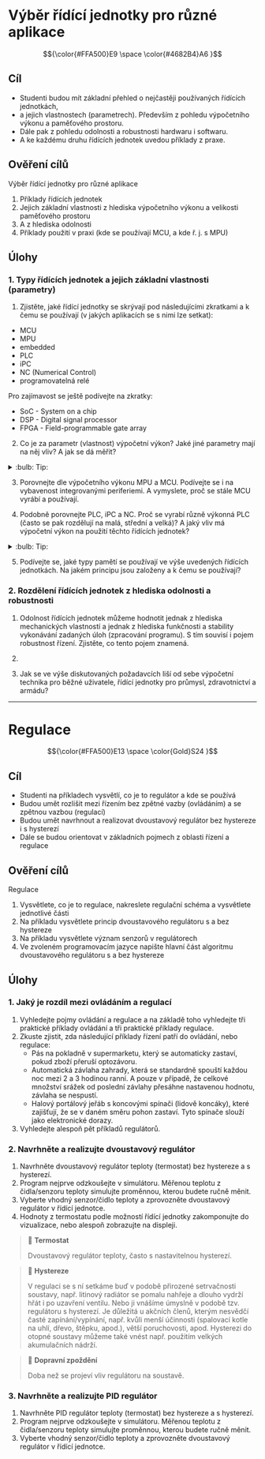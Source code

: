[Co dodělat ]: #
[pojmy ]: #

# Výběr řídící jednotky pro různé aplikace

$${\color{#FFA500}E9 \space \color{#4682B4}A6 }$$

## Cíl

-   Studenti budou mít základní přehled o nejčastěji používaných řídících jednotkách,
-   a jejich vlastnostech (parametrech). Především z pohledu výpočetního výkonu a paměťového prostoru.
-   Dále pak z pohledu odolnosti a robustnosti hardwaru i softwaru.
-   A ke každému druhu řídících jednotek uvedou příklady z praxe.


## Ověření cílů

Výběr řídící jednotky pro různé aplikace

1. Příklady řídících jednotek 
2. Jejich základní vlastnosti z hlediska výpočetního výkonu a velikosti paměťového prostoru
3. A z hlediska odolnosti
4. Příklady použití v praxi (kde se používají MCU, a kde ř. j. s MPU)

## Úlohy

### 1. Typy řídících jednotek a jejich základní vlastnosti (parametry)

1. Zjistěte, jaké řídící jednotky se skrývají pod následujícími zkratkami a k čemu se používají (v jakých aplikacích se s nimi lze setkat):
-   MCU
-   MPU
-   embedded
-   PLC
-   iPC
-   NC (Numerical Control)
-   programovatelná relé

Pro zajímavost se ještě podívejte na zkratky:
-   SoC - System on a chip
-   DSP - Digital signal processor
-   FPGA - Field-programmable gate array 

2. Co je za parametr (vlastnost) výpočetní výkon? Jaké jiné parametry mají na něj vliv? A jak se dá měřit?

<details>
    <summary> :bulb: Tip: </summary>
        <p>Podívejte se, co to jsou benchmarky a k čemu se používají?</p>
        <p>A co je ekvivalent benchmarků pro mikrořadiče?</p>
</details>

3. Porovnejte dle výpočetního výkonu MPU a MCU. Podívejte se i na vybavenost integrovanými periferiemi. A vymyslete, proč se stále MCU vyrábí a používají.

4. Podobně porovnejte PLC, iPC a NC. Proč se vyrabí různě výkonná PLC (často se pak rozdělují na malá, střední a velká)? A jaký vliv má výpočetní výkon na použití těchto řídících jednotek?

<details>
    <summary> :bulb: Tip: </summary>
        <p>PLC se často navíc rozdělují podle výpočetního výkonu na malá/mini, též někdy jako programovatelná relé. Středně výkonná a velmi výkonná. Další hledisko je pak rozdělení na modulární a kompaktní. To do značné míry předurčuje, kde se dané PLC používá. Rozdělení a určení však není striktní, jde tedy spíše o získání představy, k čemu použít jakou řídící jednotku.</p>
</details>

5. Podívejte se, jaké typy pamětí se používají ve výše uvedených řídících jednotkách. Na jakém principu jsou založeny a k čemu se používají?


### 2. Rozdělení řídících jednotek z hlediska odolnosti a robustnosti

1. Odolnost řídících jednotek můžeme hodnotit jednak z hlediska mechanických vlastností a jednak z hlediska funkčnosti a stability vykonávání zadaných úloh (zpracování programu). S tím souvisí i pojem robustnost řízení. Zjistěte, co tento pojem znamená.

2. 


5. Jak se ve výše diskutovaných požadavcích liší od sebe výpočetní technika pro běžné uživatele, řídící jednotky pro průmysl, zdravotnictví a armádu?








***************************************************************************************



# Regulace

$${\color{#FFA500}E13 \space \color{Gold}S24 }$$

## Cíl
-   Studenti na příkladech vysvětlí, co je to regulátor a kde se používá
-   Budou umět rozlišit mezi řízením bez zpětné vazby (ovládáním) a se zpětnou vazbou (regulací)
-   Budou umět navrhnout a realizovat dvoustavový regulátor bez hystereze i s hysterezí
-   Dále se budou orientovat v základních pojmech z oblasti řízení a regulace

## Ověření cílů

Regulace

1. Vysvětlete, co je to regulace, nakreslete regulační schéma a vysvětlete jednotlivé části
2. Na příkladu vysvětlete princip dvoustavového regulátoru s a bez hystereze
3. Na příkladu vysvětlete význam senzorů v regulátorech
4. Ve zvoleném programovacím jazyce napište hlavní část algoritmu dvoustavového regulátoru s a bez hystereze

## Úlohy

### 1. Jaký je rozdíl mezi ovládáním a regulací

1. Vyhledejte pojmy ovládání a regulace a na základě toho vyhledejte tři praktické příklady ovládání a tři praktické příklady regulace. 
2. Zkuste zjistit, zda následující příklady řízení patří do ovládání, nebo regulace:
    - Pás na pokladně v supermarketu, který se automaticky zastaví, pokud zboží přeruší optozávoru.
    - Automatická závlaha zahrady, která se standardně spouští každou noc mezi 2 a 3 hodinou ranní. A pouze v případě, že celkové množství srážek od poslední závlahy přesáhne nastavenou hodnotu, závlaha se nespustí.
    - Halový portálový jeřáb s koncovými spínači (lidově koncáky), které zajišťují, že se v daném směru pohon zastaví. Tyto spínače slouží jako elektronické dorazy.
3. Vyhledejte alespoň pět příkladů regulátorů.

### 2. Navrhněte a realizujte dvoustavový regulátor

1. Navrhněte dvoustavový regulátor teploty (termostat) bez hystereze a s hysterezí.
2. Program nejprve odzkoušejte v simulátoru. Měřenou teplotu z čidla/senzoru teploty simulujte proměnnou, kterou budete ručně měnit.
3. Vyberte vhodný senzor/čidlo teploty a zprovozněte dvoustavový regulátor v řídící jednotce.
4. Hodnoty z termostatu podle možností řídící jednotky zakomponujte do vizualizace, nebo alespoň zobrazujte na displeji.

> :key: **Termostat**
>
> Dvoustavový regulátor teploty, často s nastavitelnou hysterezí.

> :key: **Hystereze**
>
> V regulaci se s ní setkáme buď v podobě přirozené setrvačnosti soustavy, např. litinový radiátor se pomalu nahřeje a dlouho vydrží hřát i po uzavření ventilu. Nebo ji vnášíme úmyslně v podobě tzv. regulátoru s hysterezí. Je důležitá u akčních členů, kterým nesvědčí časté zapínání/vypínání, např. kvůli menší účinnosti (spalovací kotle na uhlí, dřevo, štěpku, apod.), větší poruchovosti, apod. Hysterezi do otopné soustavy můžeme také vnést např. použitím velkých akumulačních nádrží.

> :key: **Dopravní zpoždění**
>
> Doba než se projeví vliv regulátoru na soustavě.

### 3. Navrhněte a realizujte PID regulátor

1. Navrhněte PID regulátor teploty (termostat) bez hystereze a s hysterezí.
2. Program nejprve odzkoušejte v simulátoru. Měřenou teplotu z čidla/senzoru teploty simulujte proměnnou, kterou budete ručně měnit.
3. Vyberte vhodný senzor/čidlo teploty a zprovozněte dvoustavový regulátor v řídící jednotce.




